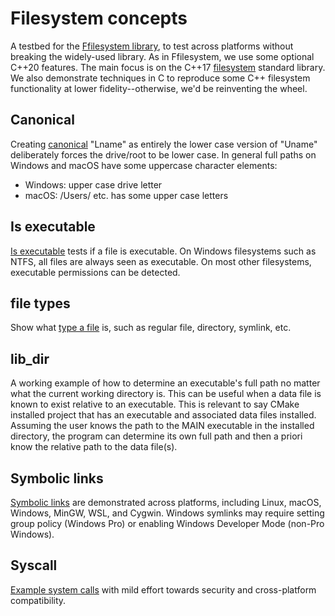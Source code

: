 # Filesystem concepts

A testbed for the
[Ffilesystem library](https://github.com/scivision/fortran-filesystem),
to test across platforms without breaking the widely-used library.
As in Ffilesystem, we use some optional C++20 features.
The main focus is on the C++17
[filesystem](https://en.cppreference.com/w/cpp/filesystem)
standard library.
We also demonstrate techniques in C to reproduce some C++ filesystem functionality at lower fidelity--otherwise, we'd be reinventing the wheel.

## Canonical

Creating [canonical](./test/canonical/) "Lname" as entirely the lower case version of "Uname" deliberately forces the drive/root to be lower case.
In general full paths on Windows and macOS have some uppercase character elements:

* Windows: upper case drive letter
* macOS: /Users/ etc. has some upper case letters

## Is executable

[Is executable](./test/is_exe/) tests if a file is executable. On Windows filesystems such as NTFS, all files are always seen as executable.
On most other filesystems, executable permissions can be detected.

## file types

Show what [type a file](./test/file_types/) is, such as regular file, directory, symlink, etc.

## lib_dir

A working example of how to determine an executable's full path no matter what the current working directory is.
This can be useful when a data file is known to exist relative to an executable.
This is relevant to say CMake installed project that has an executable and associated data files installed.
Assuming the user knows the path to the MAIN executable in the installed directory, the program can determine its own full path and
then a priori know the relative path to the data file(s).

## Symbolic links

[Symbolic links](./test/symlink/) are demonstrated across platforms, including Linux, macOS, Windows, MinGW, WSL, and Cygwin.
Windows symlinks may require setting group policy (Windows Pro) or enabling Windows Developer Mode (non-Pro Windows).

## Syscall

[Example system calls](./test/syscall/) with mild effort towards security and cross-platform compatibility.
